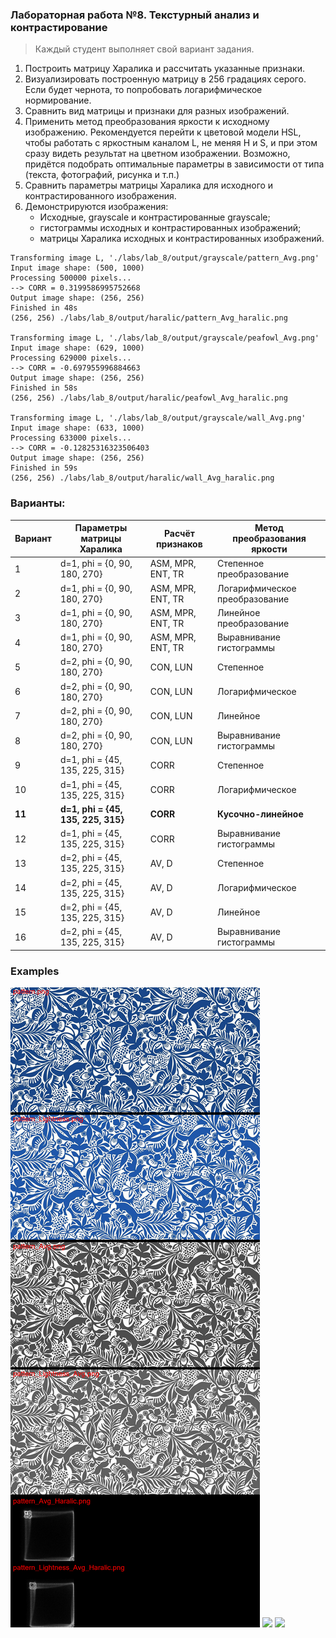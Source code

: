 ### Лабораторная работа №8. Текстурный анализ и контрастирование
> Каждый студент выполняет свой вариант задания.

1. Построить матрицу Харалика и рассчитать указанные признаки.
2. Визуализировать построенную матрицу в 256 градациях серого. Если будет
чернота, то попробовать логарифмическое нормирование.
3. Сравнить вид матрицы и признаки для разных изображений.
4. Применить метод преобразования яркости к исходному изображению.
Рекомендуется перейти к цветовой модели HSL, чтобы работать с яркостным
каналом L, не меняя H и S, и при этом сразу видеть результат на цветном
изображении. Возможно, придётся подобрать оптимальные параметры в
зависимости от типа (текста, фотографий, рисунка и т.п.)
5. Сравнить параметры матрицы Харалика для исходного и контрастированного
изображения.
6. Демонстрируются изображения:
    - Исходные, grayscale и контрастированные grayscale;
    - гистограммы исходных и контрастированных изображений;
    - матрицы Харалика исходных и контрастированных изображений.

```log
Transforming image L, './labs/lab_8/output/grayscale/pattern_Avg.png'
Input image shape: (500, 1000)
Processing 500000 pixels...
--> CORR = 0.3199586995752668
Output image shape: (256, 256)
Finished in 48s
(256, 256) ./labs/lab_8/output/haralic/pattern_Avg_haralic.png

Transforming image L, './labs/lab_8/output/grayscale/peafowl_Avg.png'
Input image shape: (629, 1000)
Processing 629000 pixels...
--> CORR = -0.697955996884663
Output image shape: (256, 256)
Finished in 58s
(256, 256) ./labs/lab_8/output/haralic/peafowl_Avg_haralic.png

Transforming image L, './labs/lab_8/output/grayscale/wall_Avg.png'
Input image shape: (633, 1000)
Processing 633000 pixels...
--> CORR = -0.12825316323506403
Output image shape: (256, 256)
Finished in 59s
(256, 256) ./labs/lab_8/output/haralic/wall_Avg_haralic.png
```
### Варианты:

Вариант | Параметры матрицы Харалика | Расчёт признаков | Метод преобразования яркости |
-- | -- | -- | -- |
1 | d=1, phi = {0, 90, 180, 270} | ASM, MPR, ENT, TR | Степенное преобразование
2 | d=1, phi = {0, 90, 180, 270} | ASM, MPR, ENT, TR | Логарифмическое преобразование
3 | d=1, phi = {0, 90, 180, 270} | ASM, MPR, ENT, TR | Линейное преобразование
4 | d=1, phi = {0, 90, 180, 270} | ASM, MPR, ENT, TR | Выравнивание гистограммы
5 | d=2, phi = {0, 90, 180, 270} | CON, LUN | Степенное
6 | d=2, phi = {0, 90, 180, 270} | CON, LUN | Логарифмическое
7 | d=2, phi = {0, 90, 180, 270} | CON, LUN | Линейное
8 | d=2, phi = {0, 90, 180, 270} | CON, LUN | Выравнивание гистограммы
9 | d=1, phi = {45, 135, 225, 315} | CORR | Степенное
10 | d=1, phi = {45, 135, 225, 315} | CORR | Логарифмическое
**11** | **d=1, phi = {45, 135, 225, 315}** | **CORR** | **Кусочно-линейное**
12 | d=1, phi = {45, 135, 225, 315} | CORR | Выравнивание гистограммы
13 | d=2, phi = {45, 135, 225, 315} | AV, D  | Степенное
14 | d=2, phi = {45, 135, 225, 315} | AV, D  | Логарифмическое
15 | d=2, phi = {45, 135, 225, 315} | AV, D  | Линейное
16 | d=2, phi = {45, 135, 225, 315} | AV, D  | Выравнивание гистограммы



### **Examples**

![](./output/combined/pattern.png)
![](./output/combined/peafowl.png)
![](./output/combined/wall.png)